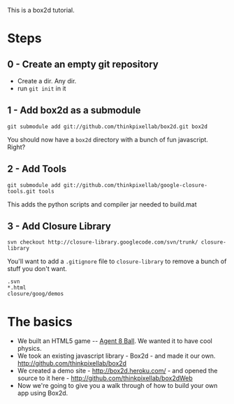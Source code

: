 This is a box2d tutorial.

# Steps

## 0 - Create an empty git repository

* Create a dir. Any dir.
* run `git init` in it

## 1 - Add box2d as a submodule

`git submodule add git://github.com/thinkpixellab/box2d.git box2d`

You should now have a `box2d` directory with a bunch of fun javascript. Right?

## 2 - Add Tools

`git submodule add git://github.com/thinkpixellab/google-closure-tools.git tools`

This adds the python scripts and compiler jar needed to build.mat

## 3 - Add Closure Library

`svn checkout http://closure-library.googlecode.com/svn/trunk/ closure-library`

You'll want to add a `.gitignore` file to `closure-library` to remove a bunch of stuff you don't want.

    .svn
    *.html
    closure/goog/demos

# The basics

* We built an HTML5 game -- [Agent 8 Ball](http://agent8ball.com). We wanted it to have cool physics.
* We took an existing javascript library - Box2d - and made it our own. http://github.com/thinkpixellab/box2d
* We created a demo site - http://box2d.heroku.com/ - and opened the source to it here - http://github.com/thinkpixellab/box2dWeb
* Now we're going to give you a walk through of how to build your own app using Box2d.
